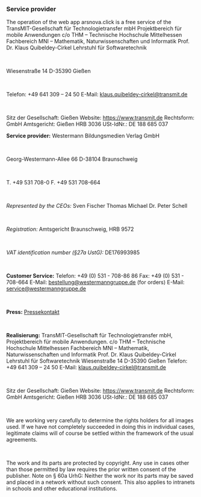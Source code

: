 ### Service provider
The operation of the web app arsnova.click is a free service of the TransMIT-Gesellschaft für Technologietransfer mbH Projektbereich für mobile Anwendungen
c/o THM – Technische Hochschule Mittelhessen
Fachbereich MNI – Mathematik, Naturwissenschaften und Informatik
Prof. Dr. Klaus Quibeldey-Cirkel
Lehrstuhl für Softwaretechnik

<br/>

Wiesenstraße 14
D-35390 Gießen

<br/>

Telefon: +49 641 309 – 24 50
E-Mail: <a href='mailto:klaus.quibeldey-cirkel@transmit.de'>klaus.quibeldey-cirkel@transmit.de</a>

<br/>

Sitz der Gesellschaft: Gießen
Website: <a href='https://www.transmit.de'>https://www.transmit.de</a>
Rechtsform: GmbH
Amtsgericht: Gießen HRB 3036
USt-IdNr.: DE 188 685 037


**Service provider:**
Westermann Bildungsmedien Verlag GmbH

<br/>

Georg-Westermann-Allee 66
D-38104 Braunschweig

<br/>

T. +49 531 708-0
F. +49 531 708-664

<br/>

*Represented by the CEOs:*
Sven Fischer
Thomas Michael
Dr. Peter Schell

<br/>

*Registration:*
Amtsgericht Braunschweig, HRB 9572

<br/>

*VAT identification number (§27a UstG):*
DE176993985

<br/>

**Customer Service:**
Telefon: +49 (0) 531 - 708-86 86
Fax: +49 (0) 531 - 708-664
E-Mail: <a href="mailto:bestellung@westermanngruppe.de">bestellung@westermanngruppe.de</a> (for orders)
E-Mail: <a href="mailto:service@westermanngruppe.de">service@westermanngruppe.de</a>

<br/>

**Press:**
<a href="http://www.westermanngruppe.de/de/presse/pressekontakt.html" target="_blank">Pressekontakt</a>

<br/>

**Realisierung:**
TransMIT-Gesellschaft für Technologietransfer mbH, Projektbereich für mobile Anwendungen.
c/o THM – Technische Hochschule Mittelhessen
Fachbereich MNI – Mathematik, Naturwissenschaften und Informatik
Prof. Dr. Klaus Quibeldey-Cirkel
Lehrstuhl für Softwaretechnik
Wiesenstraße 14
D-35390 Gießen
Telefon: +49 641 309 – 24 50
E-Mail: klaus.quibeldey-cirkel@transmit.de

<br/>

Sitz der Gesellschaft: Gießen
Website: https://www.transmit.de
Rechtsform: GmbH
Amtsgericht: Gießen HRB 3036
USt-IdNr.: DE 188 685 037

<br/>

We are working very carefully to determine the rights holders for all images used. If we have not completely succeeded in doing this in individual cases, legitimate claims will of course be settled within the framework of the usual agreements.

<br/>

The work and its parts are protected by copyright. Any use in cases other than those permitted by law requires the prior written consent of the publisher. Note on § 60a UrhG: Neither the work nor its parts may be saved and placed in a network without such consent. This also applies to intranets in schools and other educational institutions.
